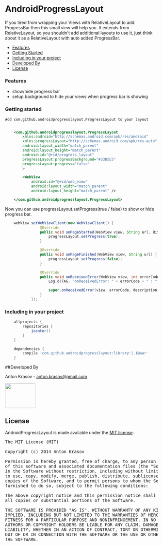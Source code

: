 AndroidProgressLayout
=====================

<p>
If you tired from wrapping your Views with RelativeLayout to add ProgressBar then this
small view will help you. It extends from RelativeLayout, so you shouldn't add additional layouts
to use it, just think about it as a RelativeLayout with auto added ProgressBar.
</p>

  - [Features](#features)
  - [Getting Started](#getting-started)
  - [Including in your project](#including-in-your-project)
  - [Developed By](#developed-by)
  - [License](#license)

### Features

  - show/hide progress bar
  - setup background to hide your views when progress bar is showing

### Getting started

    Add com.github.androidprogresslayout.ProgressLayout to your layout

```xml

    <com.github.androidprogresslayout.ProgressLayout
        xmlns:android="http://schemas.android.com/apk/res/android"
        xmlns:progressLayout="http://schemas.android.com/apk/res-auto"
        android:layout_width="match_parent"
        android:layout_height="match_parent"
        android:id="@+id/progress_layout"
        progressLayout:progressBackground="#33B5E5"
        progressLayout:progress="false"
        >

        <WebView
            android:id="@+id/web_view"
            android:layout_width="match_parent"
            android:layout_height="match_parent" />

    </com.github.androidprogresslayout.ProgressLayout>

```

  Now you can use progressLayout.setProgress(true / false) to show or hide progress bar.


```java
    webView.setWebViewClient(new WebViewClient() {
                @Override
                public void onPageStarted(WebView view, String url, Bitmap favicon) {
                    progressLayout.setProgress(true);
                }

                @Override
                public void onPageFinished(WebView view, String url) {
                    progressLayout.setProgress(false);
                }

                @Override
                public void onReceivedError(WebView view, int errorCode, String description, String failingUrl) {
                    Log.d(TAG, "onReceivedError: " + errorCode + " : " + description + " : " + failingUrl);

                    super.onReceivedError(view, errorCode, description, failingUrl);
                }
            });
```

### Including in your project

```groovy
    allprojects {
        repositories {
            jcenter()
        }
    }

    dependencies {
        compile 'com.github.androidprogresslayout:library:1.1@aar'
    }
```

##Developed By

  Anton Krasov - <anton.krasov@gmail.com>

<a href="https://twitter.com/ntnkrsv"><img src="https://raw.githubusercontent.com/antonkrasov/AndroidSocialNetworks/master/other/sn_icons/twitter.png" width="100px" height="81px" /></a><br/>

## License

AndroidProgressLayout is made available under the [MIT license](http://opensource.org/licenses/MIT):

<pre>
The MIT License (MIT)

Copyright (c) 2014 Anton Krasov

Permission is hereby granted, free of charge, to any person obtaining a copy
of this software and associated documentation files (the "Software"), to deal
in the Software without restriction, including without limitation the rights
to use, copy, modify, merge, publish, distribute, sublicense, and/or sell
copies of the Software, and to permit persons to whom the Software is
furnished to do so, subject to the following conditions:

The above copyright notice and this permission notice shall be included in
all copies or substantial portions of the Software.

THE SOFTWARE IS PROVIDED "AS IS", WITHOUT WARRANTY OF ANY KIND, EXPRESS OR
IMPLIED, INCLUDING BUT NOT LIMITED TO THE WARRANTIES OF MERCHANTABILITY,
FITNESS FOR A PARTICULAR PURPOSE AND NONINFRINGEMENT. IN NO EVENT SHALL THE
AUTHORS OR COPYRIGHT HOLDERS BE LIABLE FOR ANY CLAIM, DAMAGES OR OTHER
LIABILITY, WHETHER IN AN ACTION OF CONTRACT, TORT OR OTHERWISE, ARISING FROM,
OUT OF OR IN CONNECTION WITH THE SOFTWARE OR THE USE OR OTHER DEALINGS IN
THE SOFTWARE.
</pre>

